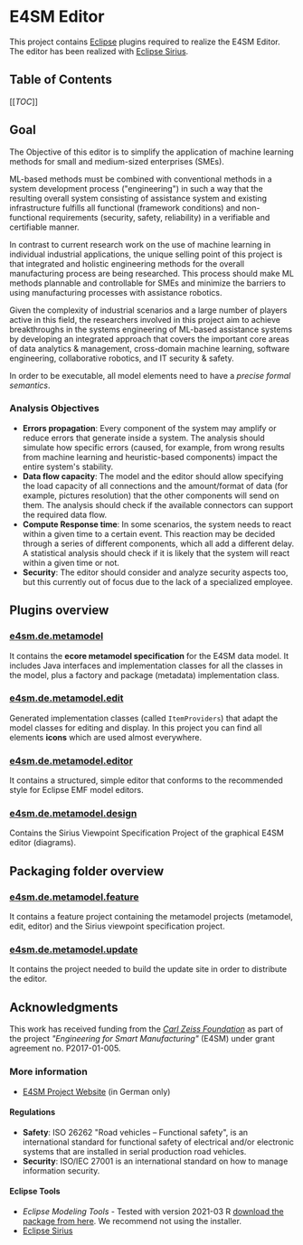 # E4SM Editor
This project contains [Eclipse](https://eclipse.org) plugins required to realize the E4SM Editor. The editor has been realized with [Eclipse Sirius](https://www.eclipse.org/sirius/).

## Table of Contents
 [[_TOC_]]

## Goal
The Objective of this editor is to simplify the application of machine learning methods for small and medium-sized enterprises (SMEs).

ML-based methods must be combined with conventional methods in a system development process ("engineering") in such a way that the resulting overall system consisting of assistance system and existing infrastructure fulfills all functional (framework conditions) and non-functional requirements (security, safety, reliability) in a verifiable and certifiable manner.

In contrast to current research work on the use of machine learning in individual industrial applications, the unique selling point of this project is that integrated and holistic engineering methods for the overall manufacturing process are being researched. This process should make ML methods plannable and controllable for SMEs and minimize the barriers to using manufacturing processes with assistance robotics.

Given the complexity of industrial scenarios and a large number of players active in this field, the researchers involved in this project aim to achieve breakthroughs in the systems engineering of ML-based assistance systems by developing an integrated approach that covers the important core areas of data analytics & management, cross-domain machine learning, software engineering, collaborative robotics, and IT security & safety.

In order to be executable, all model elements need to have a *precise formal semantics*.

### Analysis Objectives
- **Errors propagation**: Every component of the system may amplify or reduce errors that generate inside a system. The analysis should simulate how specific errors (caused, for example, from wrong results from machine learning and heuristic-based components) impact the entire system's stability.
- **Data flow capacity**: The model and the editor should allow specifying the load capacity of all connections and the amount/format of data (for example, pictures resolution) that the other components will send on them. The analysis should check if the available connectors can support the required data flow.
- **Compute Response time**: In some scenarios, the system needs to react within a given time to a certain event. This reaction may be decided through a series of different components, which all add a different delay. A statistical analysis should check if it is likely that the system will react within a given time or not.
- **Security**: The editor should consider and analyze security aspects too, but this currently out of focus due to the lack of a specialized employee.

## Plugins overview
### [e4sm.de.metamodel](plugins/e4sm.de.metamodel)
It contains the **ecore metamodel specification** for the E4SM data model. It includes Java interfaces and implementation classes for all the classes in the model, plus a factory and package (metadata) implementation class.

### [e4sm.de.metamodel.edit](plugins/e4sm.de.metamodel.edit)
Generated implementation classes (called `ItemProviders`) that adapt the model classes for editing and display. In this project you can find all elements **icons** which are used almost everywhere.

### [e4sm.de.metamodel.editor](plugins/e4sm.de.metamodel.editor)
It contains a structured, simple editor that conforms to the recommended style for Eclipse EMF model editors.

### [e4sm.de.metamodel.design](plugins/e4sm.de.metamodel.design)
Contains the Sirius Viewpoint Specification Project of the graphical E4SM editor (diagrams).

## Packaging folder overview
### [e4sm.de.metamodel.feature](packaging/e4sm.de.metamodel.feature)
It contains a feature project containing the metamodel projects (metamodel, edit, editor) and the Sirius viewpoint specification project.

### [e4sm.de.metamodel.update](packaging/e4sm.de.metamodel.update)
It contains the project needed to build the update site in order to distribute the editor.

## Acknowledgments
This work has received funding from the _[Carl Zeiss Foundation](https://www.carl-zeiss-stiftung.de/english)_ as part of the project _"Engineering for Smart Manufacturing"_ (E4SM) under grant agreement no. P2017-01-005.

### More information
- [E4SM Project Website](https://e4sm-projekt.de) (in German only)
#### Regulations
- **Safety**: ISO 26262 "Road vehicles – Functional safety", is an international standard for functional safety of electrical and/or electronic systems that are installed in serial production road vehicles.
- **Security**: ISO/IEC 27001 is an international standard on how to manage information security.

#### Eclipse Tools
- *Eclipse Modeling Tools* - Tested with version 2021-03 R [download the package from here](https://www.eclipse.org/downloads/packages/). We recommend not using the installer.
- [Eclipse Sirius](https://www.eclipse.org/sirius)
